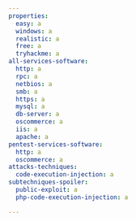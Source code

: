 ```yaml
---
properties:
  easy: a
  windows: a
  realistic: a
  free: a
  tryhackme: a
all-services-software:
  http: a
  rpc: a
  netbios: a
  smb: a
  https: a
  mysql: a
  db-server: a
  oscommerce: a
  iis: a
  apache: a
pentest-services-software:
  http: a
  oscommerce: a
attacks-techniques:
  code-execution-injection: a
subtechniques-spoiler:
  public-exploit: a
  php-code-execution-injection: a

---
```

